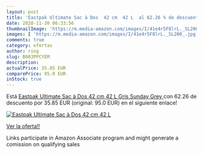 ```yaml
---
layout: post
title: 'Eastpak Ultimate Sac à Dos  42 cm  42 L  al 62.26 % de descuento'
date: 2020-11-30 06:33:56
thumbnailImage: 'https://m.media-amazon.com/images/I/41e4r5F8lrL._SL200_.jpg'
images: [ 'https://m.media-amazon.com/images/I/41e4r5F8lrL._SL200_.jpg' ]
comments: true
category: ofertas
author: ring
slug: B003PPCYEM
description:
actualPrice: 35.85 EUR
comparePrice: 95.0 EUR
inStock: true
---
```


Está [Eastpak Ultimate Sac à Dos  42 cm  42 L  Gris  Sunday Grey ](https://www.amazon.fr/dp/B003PPCYEM/?tag=tolees0d-21) con 62.26 de descuento por 35.85 EUR (original: 95.0 EUR) en el siguiente enlace!

[![Eastpak Ultimate Sac à Dos  42 cm  42 L ](https://m.media-amazon.com/images/I/41e4r5F8lrL._SL200_.jpg)](https://www.amazon.fr/dp/B003PPCYEM/?tag=tolees0d-21)

[Ver la oferta!!](https://www.amazon.fr/dp/B003PPCYEM/?tag=tolees0d-21)

Links participate in Amazon Associate program and might generate a comission on qualifying sales


